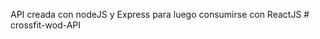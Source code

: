 API creada con nodeJS y Express para luego consumirse con ReactJS
#   c r o s s f i t - w o d - A P I  
 